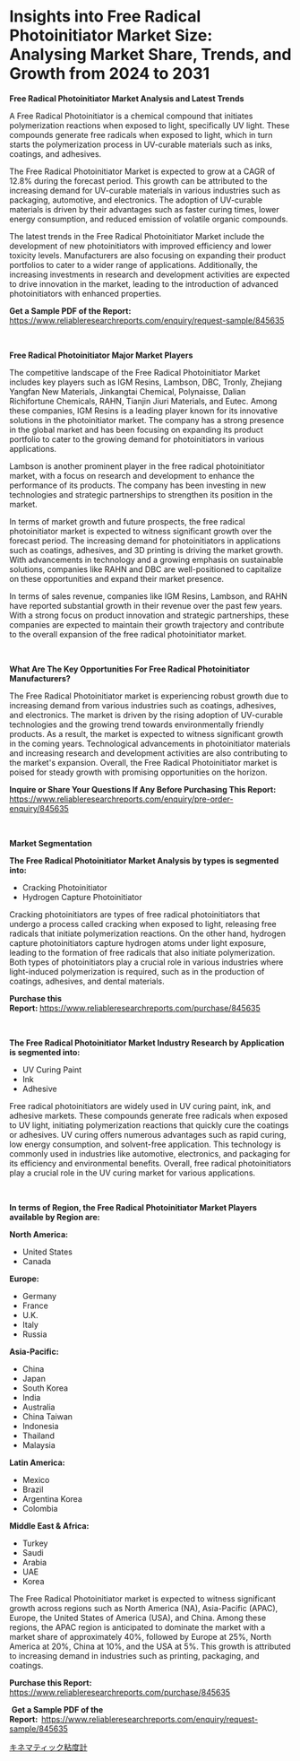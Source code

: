 <p><h1>Insights into Free Radical Photoinitiator Market Size: Analysing Market Share, Trends, and Growth from 2024 to 2031</h1></p><p><strong>Free Radical Photoinitiator Market Analysis and Latest Trends</strong></p>
<p><p>A Free Radical Photoinitiator is a chemical compound that initiates polymerization reactions when exposed to light, specifically UV light. These compounds generate free radicals when exposed to light, which in turn starts the polymerization process in UV-curable materials such as inks, coatings, and adhesives.</p><p>The Free Radical Photoinitiator Market is expected to grow at a CAGR of 12.8% during the forecast period. This growth can be attributed to the increasing demand for UV-curable materials in various industries such as packaging, automotive, and electronics. The adoption of UV-curable materials is driven by their advantages such as faster curing times, lower energy consumption, and reduced emission of volatile organic compounds.</p><p>The latest trends in the Free Radical Photoinitiator Market include the development of new photoinitiators with improved efficiency and lower toxicity levels. Manufacturers are also focusing on expanding their product portfolios to cater to a wider range of applications. Additionally, the increasing investments in research and development activities are expected to drive innovation in the market, leading to the introduction of advanced photoinitiators with enhanced properties.</p></p>
<p><strong>Get a Sample PDF of the Report:&nbsp;</strong> <a href="https://www.reliableresearchreports.com/enquiry/request-sample/845635">https://www.reliableresearchreports.com/enquiry/request-sample/845635</a></p>
<p>&nbsp;</p>
<p><strong>Free Radical Photoinitiator Major Market Players</strong></p>
<p><p>The competitive landscape of the Free Radical Photoinitiator Market includes key players such as IGM Resins, Lambson, DBC, Tronly, Zhejiang Yangfan New Materials, Jinkangtai Chemical, Polynaisse, Dalian Richifortune Chemicals, RAHN, Tianjin Jiuri Materials, and Eutec. Among these companies, IGM Resins is a leading player known for its innovative solutions in the photoinitiator market. The company has a strong presence in the global market and has been focusing on expanding its product portfolio to cater to the growing demand for photoinitiators in various applications.</p><p>Lambson is another prominent player in the free radical photoinitiator market, with a focus on research and development to enhance the performance of its products. The company has been investing in new technologies and strategic partnerships to strengthen its position in the market.</p><p>In terms of market growth and future prospects, the free radical photoinitiator market is expected to witness significant growth over the forecast period. The increasing demand for photoinitiators in applications such as coatings, adhesives, and 3D printing is driving the market growth. With advancements in technology and a growing emphasis on sustainable solutions, companies like RAHN and DBC are well-positioned to capitalize on these opportunities and expand their market presence.</p><p>In terms of sales revenue, companies like IGM Resins, Lambson, and RAHN have reported substantial growth in their revenue over the past few years. With a strong focus on product innovation and strategic partnerships, these companies are expected to maintain their growth trajectory and contribute to the overall expansion of the free radical photoinitiator market.</p></p>
<p>&nbsp;</p>
<p><strong>What Are The Key Opportunities For Free Radical Photoinitiator Manufacturers?</strong></p>
<p><p>The Free Radical Photoinitiator market is experiencing robust growth due to increasing demand from various industries such as coatings, adhesives, and electronics. The market is driven by the rising adoption of UV-curable technologies and the growing trend towards environmentally friendly products. As a result, the market is expected to witness significant growth in the coming years. Technological advancements in photoinitiator materials and increasing research and development activities are also contributing to the market's expansion. Overall, the Free Radical Photoinitiator market is poised for steady growth with promising opportunities on the horizon.</p></p>
<p><strong>Inquire or Share Your Questions If Any Before Purchasing This Report:</strong> <a href="https://www.reliableresearchreports.com/enquiry/pre-order-enquiry/845635">https://www.reliableresearchreports.com/enquiry/pre-order-enquiry/845635</a></p>
<p>&nbsp;</p>
<p><strong>Market Segmentation</strong></p>
<p><strong>The Free Radical Photoinitiator Market Analysis by types is segmented into:</strong></p>
<p><ul><li>Cracking Photoinitiator</li><li>Hydrogen Capture Photoinitiator</li></ul></p>
<p><p>Cracking photoinitiators are types of free radical photoinitiators that undergo a process called cracking when exposed to light, releasing free radicals that initiate polymerization reactions. On the other hand, hydrogen capture photoinitiators capture hydrogen atoms under light exposure, leading to the formation of free radicals that also initiate polymerization. Both types of photoinitiators play a crucial role in various industries where light-induced polymerization is required, such as in the production of coatings, adhesives, and dental materials.</p></p>
<p><strong>Purchase this Report:&nbsp;</strong><a href="https://www.reliableresearchreports.com/purchase/845635">https://www.reliableresearchreports.com/purchase/845635</a></p>
<p>&nbsp;</p>
<p><strong>The Free Radical Photoinitiator Market Industry Research by Application is segmented into:</strong></p>
<p><ul><li>UV Curing Paint</li><li>Ink</li><li>Adhesive</li></ul></p>
<p><p>Free radical photoinitiators are widely used in UV curing paint, ink, and adhesive markets. These compounds generate free radicals when exposed to UV light, initiating polymerization reactions that quickly cure the coatings or adhesives. UV curing offers numerous advantages such as rapid curing, low energy consumption, and solvent-free application. This technology is commonly used in industries like automotive, electronics, and packaging for its efficiency and environmental benefits. Overall, free radical photoinitiators play a crucial role in the UV curing market for various applications.</p></p>
<p>&nbsp;</p>
<p><strong>In terms of Region, the Free Radical Photoinitiator Market Players available by Region are:</strong></p>
<p>
    <p> <strong> North America: </strong>
        <ul>
            <li>United States</li>
            <li>Canada</li>
        </ul>
        </p> 
    <p> <strong> Europe: </strong>
        <ul>
            <li>Germany</li>
            <li>France</li>
            <li>U.K.</li>
            <li>Italy</li>
            <li>Russia</li>
        </ul>
        </p> 
    <p> <strong> Asia-Pacific: </strong>
        <ul>
            <li>China</li>
            <li>Japan</li>
            <li>South Korea</li>
            <li>India</li>
            <li>Australia</li>
            <li>China Taiwan</li>
            <li>Indonesia</li>
            <li>Thailand</li>
            <li>Malaysia</li>
        </ul>
        </p> 
    <p> <strong> Latin America: </strong>
        <ul>
            <li>Mexico</li>
            <li>Brazil</li>
            <li>Argentina Korea</li>
            <li>Colombia</li>
        </ul>
        </p> 
    <p> <strong> Middle East & Africa: </strong>
        <ul>
            <li>Turkey</li>
            <li>Saudi</li>
            <li>Arabia</li>
            <li>UAE</li>
            <li>Korea</li>
        </ul>
    </p>
    </p>
<p><p>The Free Radical Photoinitiator market is expected to witness significant growth across regions such as North America (NA), Asia-Pacific (APAC), Europe, the United States of America (USA), and China. Among these regions, the APAC region is anticipated to dominate the market with a market share of approximately 40%, followed by Europe at 25%, North America at 20%, China at 10%, and the USA at 5%. This growth is attributed to increasing demand in industries such as printing, packaging, and coatings.</p></p>
<p><strong>Purchase this Report: </strong><a href="https://www.reliableresearchreports.com/purchase/845635">https://www.reliableresearchreports.com/purchase/845635</a></p>
<p>&nbsp;<strong>Get a Sample PDF of the Report:&nbsp;&nbsp;</strong><a href="https://www.reliableresearchreports.com/enquiry/request-sample/845635">https://www.reliableresearchreports.com/enquiry/request-sample/845635</a></p>
<p><strong></strong></p>
<p><p><a href="https://medium.com/@vivakuvalis2005/%E9%81%8B%E5%8B%95%E7%B2%98%E5%BA%A6%E8%A8%88%E5%B8%82%E5%A0%B4-%E7%A8%AE%E9%A1%9E-%E7%94%A8%E9%80%94-%E5%9C%B0%E7%90%86%E3%81%AB%E3%82%88%E3%82%8B%E5%8C%85%E6%8B%AC%E7%9A%84%E3%81%AA%E8%A9%95%E4%BE%A1-2575a90502f0">キネマティック粘度計</a></p></p>